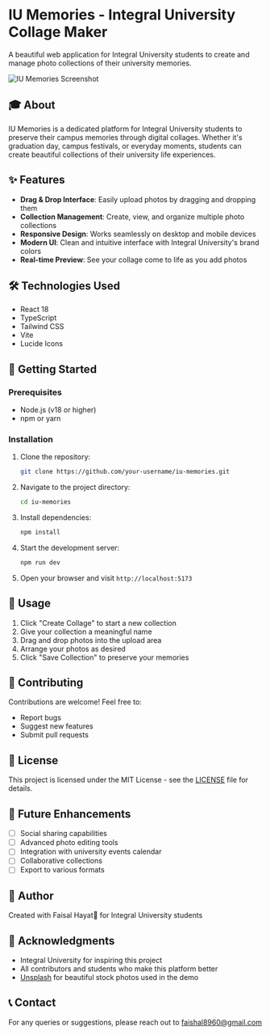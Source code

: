 # IU Memories - Integral University Collage Maker

A beautiful web application for Integral University students to create and manage photo collections of their university memories.

![IU Memories Screenshot](https://images.unsplash.com/photo-1523050854058-8df90110c9f1?auto=format&fit=crop&q=80&w=1200)

## 🎓 About

IU Memories is a dedicated platform for Integral University students to preserve their campus memories through digital collages. Whether it's graduation day, campus festivals, or everyday moments, students can create beautiful collections of their university life experiences.

## ✨ Features

- **Drag & Drop Interface**: Easily upload photos by dragging and dropping them
- **Collection Management**: Create, view, and organize multiple photo collections
- **Responsive Design**: Works seamlessly on desktop and mobile devices
- **Modern UI**: Clean and intuitive interface with Integral University's brand colors
- **Real-time Preview**: See your collage come to life as you add photos

## 🛠️ Technologies Used

- React 18
- TypeScript
- Tailwind CSS
- Vite
- Lucide Icons

## 🚀 Getting Started

### Prerequisites

- Node.js (v18 or higher)
- npm or yarn

### Installation

1. Clone the repository:
   ```bash
   git clone https://github.com/your-username/iu-memories.git
   ```

2. Navigate to the project directory:
   ```bash
   cd iu-memories
   ```

3. Install dependencies:
   ```bash
   npm install
   ```

4. Start the development server:
   ```bash
   npm run dev
   ```

5. Open your browser and visit `http://localhost:5173`

## 📝 Usage

1. Click "Create Collage" to start a new collection
2. Give your collection a meaningful name
3. Drag and drop photos into the upload area
4. Arrange your photos as desired
5. Click "Save Collection" to preserve your memories

## 🤝 Contributing

Contributions are welcome! Feel free to:
- Report bugs
- Suggest new features
- Submit pull requests

## 📄 License

This project is licensed under the MIT License - see the [LICENSE](LICENSE) file for details.

## 🎯 Future Enhancements

- [ ] Social sharing capabilities
- [ ] Advanced photo editing tools
- [ ] Integration with university events calendar
- [ ] Collaborative collections
- [ ] Export to various formats

## 👥 Author

Created with Faisal Hayat💚 for Integral University students

## 🙏 Acknowledgments

- Integral University for inspiring this project
- All contributors and students who make this platform better
- [Unsplash](https://unsplash.com) for beautiful stock photos used in the demo

## 📞 Contact

For any queries or suggestions, please reach out to faishal8960@gmail.com
